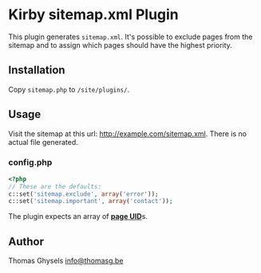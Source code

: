 # Kirby sitemap.xml Plugin

This plugin generates ```sitemap.xml```. It's possible to exclude pages from the sitemap and to assign which pages should have the highest priority.

## Installation

Copy ```sitemap.php``` to ```/site/plugins/```.

## Usage

Visit the sitemap at this url: http://example.com/sitemap.xml.
There is no actual file generated.

### config.php

```php
<?php
// These are the defaults:
c::set('sitemap.exclude', array('error'));
c::set('sitemap.important', array('contact'));
```

The plugin expects an array of [**page UID**](http://getkirby.com/docs/cheatsheet/page/uid)s.

## Author

Thomas Ghysels <info@thomasg.be>
